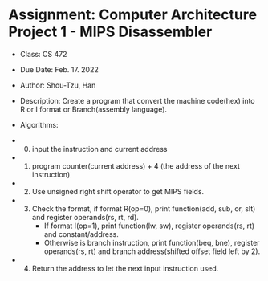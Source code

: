 # Assignment: Computer Architecture Project 1 - MIPS Disassembler 
- Class: CS 472
- Due Date: Feb. 17. 2022 
- Author: Shou-Tzu, Han 
- Description: Create a program that convert the machine code(hex) into R or I format or Branch(assembly language).

- Algorithms:

 - 0. input the instruction and current address
 - 1. program counter(current address) + 4 (the address of the next instruction)
 - 2. Use unsigned right shift operator to get MIPS fields.
 - 3. Check the format, if format R(op=0), print function(add, sub, or, slt) and register operands(rs, rt, rd).
      - If format I(op=1), print function(lw, sw), register operands(rs, rt) and constant/address.
      - Otherwise is branch instruction, print function(beq, bne), register operands(rs, rt) and branch address(shifted offset field left by 2).
 - 4. Return the address to let the next input instruction used.
